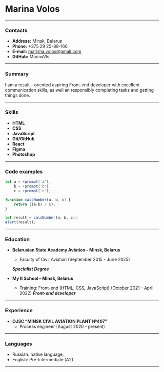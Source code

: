 # Marina Volos
***
### Contacts
+ __Address:__ Minsk, Belarus
+ __Phone:__ +375 29 25-88-166
+ __E-mail:__ marisha.volos@gmail.com
+ __GitHub:__ MarinaVls
***
### Summary
I am a result - oriented aspiring Front-end developer with excellent communication skills, as well an responsibly completing tasks and getting things done.
***
### Skills
+ __HTML__
+ __CSS__
+ __JavaScript__
+ __Git/GitHub__
+ __React__
+ __Figma__
+ __Photoshop__
***
### Code examples
``` javascript
let a = +prompt('a'),
    b = +prompt('b'),
    c = +prompt('c');

function calcNumber(a, b, c) {
    return ((a-b) / c);
}

let result = calcNumber(a, b, c);
alert(result); 
```
***
### Education
+ __Belarusian State Academy Aviation - Minsk, Belarus__
    + Faculty of Civil Aviation
    (September 2015 - June 2025)

    ___Specialist Degree___
+ __My It School – Minsk, Belarus__
    + Training: Front-end (HTML, CSS, JavaScript) 
    (October 2021 – April 2022) 
    ___Front-end developer___
***
### Experience
+ __OJSC “MINSK CIVIL AVIATION PLANT №407”__
    + Process engineer
    (August 2020 - present)

***
### Languages
+ Russian: native language;
+ English: Pre-Intermediate (A2).
***